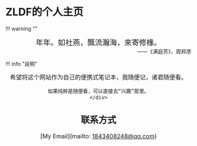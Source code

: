# ZLDF的个人主页

!!! warning ""
    <div style="text-align: center; font-size:20px"  markdown="1">
    年年。如社燕，飄流瀚海，來寄修椽。
    </div><div style="text-align: right; font-size:14px"  markdown="1">
    ——《满庭芳》，周邦彦
    </div>

!!! info "说明"
    <div style="text-align: center; font-size:16px"  markdown="1">
    希望将这个网站作为自己的便携式笔记本，我随便记，诸君随便看。
    
    如果纯粹是随便看，可以直接去“兴趣”那里。
    </div>

## 联系方式

[My Email](mailto: 1843408248@qq.com)
